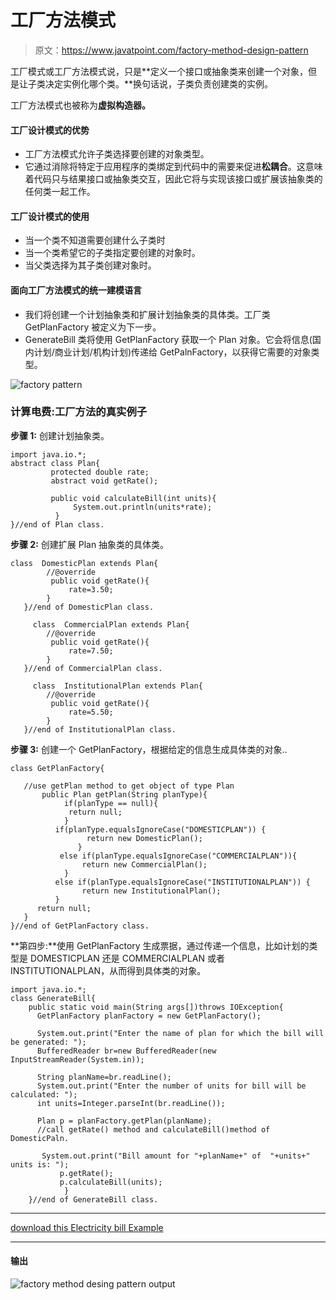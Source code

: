 # 工厂方法模式

> 原文：<https://www.javatpoint.com/factory-method-design-pattern>

工厂模式或工厂方法模式说，只是**定义一个接口或抽象类来创建一个对象，但是让子类决定实例化哪个类。**换句话说，子类负责创建类的实例。

工厂方法模式也被称为**虚拟构造器。**

#### 工厂设计模式的优势

*   工厂方法模式允许子类选择要创建的对象类型。
*   它通过消除将特定于应用程序的类绑定到代码中的需要来促进**松耦合**。这意味着代码只与结果接口或抽象类交互，因此它将与实现该接口或扩展该抽象类的任何类一起工作。

#### 工厂设计模式的使用

*   当一个类不知道需要创建什么子类时
*   当一个类希望它的子类指定要创建的对象时。
*   当父类选择为其子类创建对象时。

#### 面向工厂方法模式的统一建模语言

*   我们将创建一个计划抽象类和扩展计划抽象类的具体类。工厂类 GetPlanFactory 被定义为下一步。
*   GenerateBill 类将使用 GetPlanFactory 获取一个 Plan 对象。它会将信息(国内计划/商业计划/机构计划)传递给 GetPalnFactory，以获得它需要的对象类型。

![factory pattern](../img/46a40755d3edb993971fe10a67462c4f.png)

### 计算电费:工厂方法的真实例子

**步骤 1:** 创建计划抽象类。

```
import java.io.*;    
abstract class Plan{
         protected double rate;
         abstract void getRate();

         public void calculateBill(int units){
              System.out.println(units*rate);
          }
}//end of Plan class.

```

**步骤 2:** 创建扩展 Plan 抽象类的具体类。

```
class  DomesticPlan extends Plan{
        //@override
         public void getRate(){
             rate=3.50;            
        }
   }//end of DomesticPlan class.

```

```
     class  CommercialPlan extends Plan{
        //@override 
         public void getRate(){ 
             rate=7.50;
        } 
   }//end of CommercialPlan class.

```

```
     class  InstitutionalPlan extends Plan{
        //@override
         public void getRate(){ 
             rate=5.50;
        } 
   }//end of InstitutionalPlan class.

```

**步骤 3:** 创建一个 GetPlanFactory，根据给定的信息生成具体类的对象..

```
class GetPlanFactory{

   //use getPlan method to get object of type Plan 
       public Plan getPlan(String planType){
            if(planType == null){
             return null;
            }
	      if(planType.equalsIgnoreCase("DOMESTICPLAN")) {
                 return new DomesticPlan();
               } 
           else if(planType.equalsIgnoreCase("COMMERCIALPLAN")){
                return new CommercialPlan();
            } 
          else if(planType.equalsIgnoreCase("INSTITUTIONALPLAN")) {
                return new InstitutionalPlan();
          }
      return null;
   }
}//end of GetPlanFactory class.

```

**第四步:**使用 GetPlanFactory 生成票据，通过传递一个信息，比如计划的类型是 DOMESTICPLAN 还是 COMMERCIALPLAN 或者 INSTITUTIONALPLAN，从而得到具体类的对象。

```
import java.io.*;  
class GenerateBill{
    public static void main(String args[])throws IOException{
      GetPlanFactory planFactory = new GetPlanFactory();

      System.out.print("Enter the name of plan for which the bill will be generated: ");
      BufferedReader br=new BufferedReader(new InputStreamReader(System.in));

      String planName=br.readLine();
      System.out.print("Enter the number of units for bill will be calculated: ");
      int units=Integer.parseInt(br.readLine());

      Plan p = planFactory.getPlan(planName);
      //call getRate() method and calculateBill()method of DomesticPaln.

       System.out.print("Bill amount for "+planName+" of  "+units+" units is: ");
           p.getRate();
           p.calculateBill(units);
            }
    }//end of GenerateBill class.

```

* * *

[download this Electricity bill Example](designpattern/designpatternexample/factorymethodpattern.zip )

* * *

#### 输出

![factory method desing pattern output](../img/930577547cdd400c9e52968fee88bf82.png)